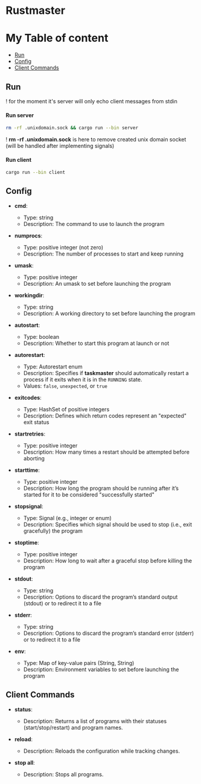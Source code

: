 # Rustmaster

# My Table of content
- [Run](#id-section0)
- [Config](#id-section1)
- [Client Commands](#id-section2)

<div id='id-section0'/>

## Run

! for the moment it's server will only echo client messages from stdin

#### Run server
```bash
rm -rf .unixdomain.sock && cargo run --bin server
```
! **rm -rf .unixdomain.sock** is here to remove created unix domain socket (will be handled after implementing signals)

#### Run client
```bash
cargo run --bin client
```

<div id='id-section1'/>

## Config
- **cmd**: 
  - Type: string
  - Description: The command to use to launch the program

- **numprocs**: 
  - Type: positive integer (not zero)
  - Description: The number of processes to start and keep running

- **umask**: 
  - Type: positive integer
  - Description: An umask to set before launching the program

- **workingdir**: 
  - Type: string
  - Description: A working directory to set before launching the program

- **autostart**: 
  - Type: boolean
  - Description: Whether to start this program at launch or not

- **autorestart**: 
  - Type: Autorestart enum
  - Description: Specifies if **taskmaster** should automatically restart a process if it exits when it is in the `RUNNING` state. 
  - Values: `false`, `unexpected`, or `true`

- **exitcodes**: 
  - Type: HashSet of positive integers
  - Description: Defines which return codes represent an "expected" exit status

- **startretries**: 
  - Type: positive integer
  - Description: How many times a restart should be attempted before aborting

- **starttime**: 
  - Type: positive integer
  - Description: How long the program should be running after it’s started for it to be considered "successfully started"

- **stopsignal**: 
  - Type: Signal (e.g., integer or enum)
  - Description: Specifies which signal should be used to stop (i.e., exit gracefully) the program

- **stoptime**: 
  - Type: positive integer
  - Description: How long to wait after a graceful stop before killing the program

- **stdout**: 
  - Type: string
  - Description: Options to discard the program’s standard output (stdout) or to redirect it to a file

- **stderr**: 
  - Type: string
  - Description: Options to discard the program’s standard error (stderr) or to redirect it to a file

- **env**: 
  - Type: Map of key-value pairs (String, String)
  - Description: Environment variables to set before launching the program


<div id='id-section2'/>

## Client Commands
- **status**:
  - Description: Returns a list of programs with their statuses (start/stop/restart) and program names.

- **reload**:
  - Description: Reloads the configuration while tracking changes.

- **stop all**:
  - Description: Stops all programs.
